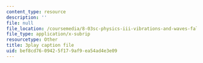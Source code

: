 ```yaml
---
content_type: resource
description: ''
file: null
file_location: /coursemedia/8-03sc-physics-iii-vibrations-and-waves-fall-2016/bef8cd7609425f179af9ea54ad4e3e09_T2n6fVybLcU.vtt
file_type: application/x-subrip
resourcetype: Other
title: 3play caption file
uid: bef8cd76-0942-5f17-9af9-ea54ad4e3e09
---
```

